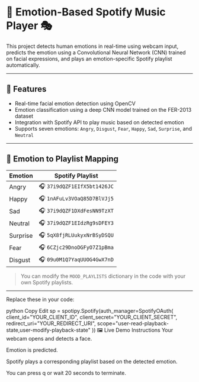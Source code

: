 # 🎵 Emotion-Based Spotify Music Player 🎭

This project detects human emotions in real-time using webcam input, predicts the emotion using a Convolutional Neural Network (CNN) trained on facial expressions, and plays an emotion-specific Spotify playlist automatically.

---

## 📌 Features

- Real-time facial emotion detection using OpenCV  
- Emotion classification using a deep CNN model trained on the FER-2013 dataset  
- Integration with Spotify API to play music based on detected emotion  
- Supports seven emotions: `Angry`, `Disgust`, `Fear`, `Happy`, `Sad`, `Surprise`, and `Neutral`

---

## 🧠 Emotion to Playlist Mapping

| Emotion   | Spotify Playlist |
|-----------|------------------|
| Angry     | 🎧 `37i9dQZF1EIfX5bt1426JC` |
| Happy     | 🎧 `1nAFuLv3VOaQ85D7BlVJj5` |
| Sad       | 🎧 `37i9dQZF1DXdFesNN9TzXT` |
| Neutral   | 🎧 `37i9dQZF1EIdzRg9sDFEY3` |
| Surprise  | 🎧 `5qX8fjRLUukyxNrBSyDSQU` |
| Fear      | 🎧 `6CZjc29DnoDGFyO7Z1pBma` |
| Disgust   | 🎧 `09u0M1Q7YaqUUOG4GwX7nD` |

> You can modify the `MOOD_PLAYLISTS` dictionary in the code with your own Spotify playlists.

---

Replace these in your code:

python
Copy
Edit
sp = spotipy.Spotify(auth_manager=SpotifyOAuth(
    client_id="YOUR_CLIENT_ID",
    client_secret="YOUR_CLIENT_SECRET",
    redirect_uri="YOUR_REDIRECT_URI",
    scope="user-read-playback-state,user-modify-playback-state"
))
🖼️ Live Demo Instructions
Your webcam opens and detects a face.

Emotion is predicted.

Spotify plays a corresponding playlist based on the detected emotion.

You can press q or wait 20 seconds to terminate.

